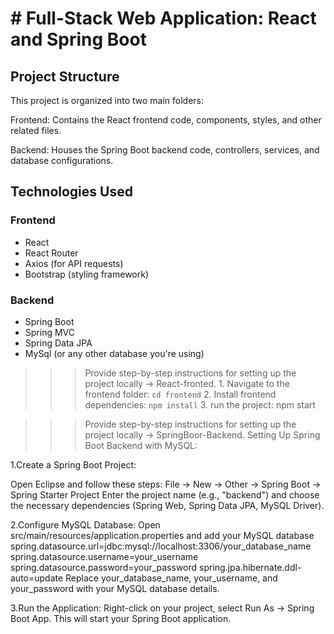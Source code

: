 # # Full-Stack Web Application: React and Spring Boot

## Project Structure

This project is organized into two main folders:

Frontend: Contains the React frontend code, components, styles, and other related files.

 Backend:  Houses the Spring Boot backend code, controllers, services, and database configurations.

## Technologies Used

### Frontend

- React
- React Router
- Axios (for API requests)
- Bootstrap (styling framework)

### Backend

- Spring Boot
- Spring MVC
- Spring Data JPA
- MySql (or any other database you're using)


 >>> Provide step-by-step instructions for setting up the project locally -> React-fronted.
    1. Navigate to the frontend folder: `cd frontend`
    2. Install frontend dependencies: `npm install`
    3. run the project:  npm start

>>> Provide step-by-step instructions for setting up the project locally -> SpringBoor-Backend.
>>>  Setting Up Spring Boot Backend with MySQL:

 1.Create a Spring Boot Project:
    
   Open Eclipse and follow these steps:
    File -> New -> Other -> Spring Boot -> Spring Starter Project
    Enter the project name (e.g., "backend") and choose the necessary dependencies (Spring Web, Spring Data JPA, MySQL Driver).

 2.Configure MySQL Database:
          Open src/main/resources/application.properties and add your MySQL database 
          spring.datasource.url=jdbc:mysql://localhost:3306/your_database_name
           spring.datasource.username=your_username
           spring.datasource.password=your_password
          spring.jpa.hibernate.ddl-auto=update
Replace your_database_name, your_username, and your_password with your MySQL database details.

3.Run the Application:
Right-click on your project, select Run As -> Spring Boot App. This will start your Spring Boot application.
